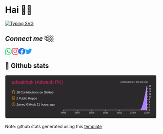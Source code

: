 # Hai  👋🏻

[![Typing SVG](https://readme-typing-svg.herokuapp.com?color=FF0000&size=18&multiline=true&lines=I'm+a+student+at+College+Of+;Engineering%2C+Trivandrum%F0%9F%92%AA)](https://git.io/typing-svg)

## *Connect me* 👇🏼

 <a href="https://wa.me/+917034916410">
  <img align="left" alt="Adwaith's Whatsapp" width="22px" src="assets/whatsapp.svg" />
</a>
<a href="https://instagram.com/_adwaith_pk_">
  <img align="left" alt="Adwaith's Instagram" width="22px" src="assets/instagram.svg" />
</a>
<a href="https://facebook.com/adwaithcet">
  <img align="left" alt="Adwaith's facebook" width="22px" src="assets/facebook.svg" />
</a>
</a>
<a href="https://twitter.com/@_a_d_w_a_i_t_h_">
  <img align="left" alt="Adwaith's twitter" width="22px" src="assets/twitter.svg" />
</a>
<br>

## 🌟 Github stats
![](https://raw.githubusercontent.com/adwaithpk/adwaithpk/master/profile-summary-card-output/monokai/0-profile-details.svg)

Note: github stats generated using this [template](https://github.com/vn7n24fzkq/github-profile-summary-cards)